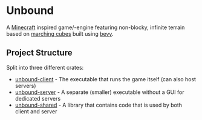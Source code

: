 # Unbound

A [Minecraft](https://www.minecraft.net/en-us/about-minecraft) inspired game/-engine featuring non-blocky, infinite terrain based on [marching cubes](https://en.wikipedia.org/wiki/Marching_cubes) built using [bevy](https://bevyengine.org/).

## Project Structure

Split into three different crates:

- [unbound-client](./unbound-client) - The executable that runs the game itself (can also host servers)
- [unbound-server](./unbound-server) - A separate (smaller) executable without a GUI for dedicated servers
- [unbound-shared](./unbound-shared) - A library that contains code that is used by both client and server
